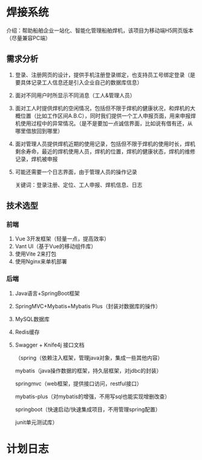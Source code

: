 # 焊接系统

介绍：帮助船舶企业一站化、智能化管理船舶焊机，该项目为移动端H5网页版本（尽量兼容PC端）



## 需求分析

1. 登录、注册网页的设计，提供手机注册登录绑定，也支持员工号绑定登录（是要具体记录工人信息还是引入企业自己的数据库信息）

2. 面对不同用户时所显示不同消息（工人&管理人员）

3. 面对工人时提供焊机的空闲情况，包括但不限于焊机的健康状况，和焊机的大概位置（比如工作区间A.B.C），同时我们提供一个工人申报页面，用来申报焊机使用过程中的异常情况。（是不是要加一点诚信界面，比如说有借有还，从哪里借放回到哪里）

4. 面对管理人员提供焊机近期的使用记录，包括但不限于焊机的使用时长，焊机剩余寿命，最近的焊机使用人员，焊机的位置，焊机的健康状态，焊机的维修记录，焊机被申报

5. 可能还需要一个日志界面，由于管理人员的操作记录

   关键词：登录注册、定位、工人申报、焊机信息、日志

## 技术选型

### 前端

1. Vue 3开发框架（轻量一点，提高效率）
2. Vant UI（基于Vue的移动组件库）
3. 使用Vite 2来打包
4. 使用Nginx来单机部署

### 后端

1. Java语言+SpringBoot框架

2. SpringMVC+Mybatis+Mybatis Plus（封装对数据库的操作）

3. MySQL数据库

4. Redis缓存

5. Swagger + Knife4j 接口文档

   （spring（依赖注入框架，管理java对象，集成一些其他内容）

   mybatis（java操作数据的框架，持久层框架，对jdbc的封装）

   springmvc（web框架，提供接口访问，restful接口）

   mybatis-plus（对mybatis的增强，不用写sql也能实现增删改查）

   springboot（快速启动/快速集成项目，不用管理spring配置）

   junit单元测试库）



# 计划日志





